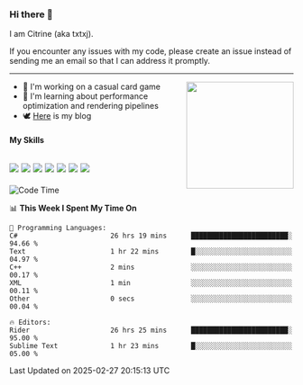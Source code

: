 ### Hi there 👋

I am Citrine (aka txtxj).

If you encounter any issues with my code, please create an issue instead of sending me an email so that I can address it promptly.

---

<img align="right" height="190" src="http://github-profile-summary-cards.vercel.app/api/cards/stats?username=txtxj&theme=vue">

- 🌱 I'm working on a casual card game
- 📖 I'm learning about performance optimization and rendering pipelines
- 🕊️ [Here](https://txtxj.top) is my blog

#### My Skills

![](https://img.shields.io/badge/Unity-000000?logo=unity&logoColor=fff)
![](https://img.shields.io/badge/C%23-239120?logo=csharp&logoColor=fff)
![](https://img.shields.io/badge/Python-3e74a2?logo=python&logoColor=fff)
![](https://img.shields.io/badge/C++-65318e?logo=cplusplus&logoColor=fff)
![](https://img.shields.io/badge/Vue-4FC08D?logo=vuedotjs&logoColor=fff)
![](https://img.shields.io/badge/Blender-f5792a?logo=blender&logoColor=fff)
![](https://img.shields.io/badge/MS%20SQL-cc2927?logo=microsoftsqlserver&logoColor=fff)
---

<!--START_SECTION:waka-->
![Code Time](http://img.shields.io/badge/Code%20Time-2%2C551%20hrs%2010%20mins-blue)

📊 **This Week I Spent My Time On** 

```text
💬 Programming Languages: 
C#                       26 hrs 19 mins      ████████████████████████░   94.66 % 
Text                     1 hr 22 mins        █░░░░░░░░░░░░░░░░░░░░░░░░   04.97 % 
C++                      2 mins              ░░░░░░░░░░░░░░░░░░░░░░░░░   00.17 % 
XML                      1 min               ░░░░░░░░░░░░░░░░░░░░░░░░░   00.11 % 
Other                    0 secs              ░░░░░░░░░░░░░░░░░░░░░░░░░   00.04 % 

🔥 Editors: 
Rider                    26 hrs 25 mins      ████████████████████████░   95.00 % 
Sublime Text             1 hr 23 mins        █░░░░░░░░░░░░░░░░░░░░░░░░   05.00 % 
```


 Last Updated on 2025-02-27 20:15:13 UTC
<!--END_SECTION:waka-->
